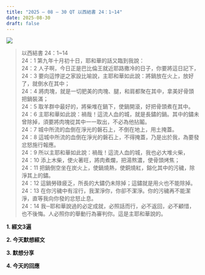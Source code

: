```yaml
---
title: "2025 – 08 – 30 QT 以西結書 24：1~14"
date: 2025-08-30
draft: false
---
```


![](/images/qt.jpg)
> 以西結書 24：1~14  
> 24：1 第九年十月初十日，耶和華的話又臨到我說：  
> 24：2 人子啊，今日正是巴比倫王就近耶路撒冷的日子，你要將這日記下，  
> 24：3 要向這悖逆之家設比喻說，主耶和華如此說：將鍋放在火上，放好了，就倒水在其中；  
> 24：4 將肉塊，就是一切肥美的肉塊、腿，和肩都聚在其中，拿美好骨頭把鍋裝滿；  
> 24：5 取羊群中最好的，將柴堆在鍋下，使鍋開滾，好把骨頭煮在其中。  
> 24：6 主耶和華如此說：禍哉！這流人血的城，就是長鏽的鍋。其中的鏽未曾除掉，須要將肉塊從其中一一取出，不必為他拈鬮。  
> 24：7 城中所流的血倒在淨光的磐石上，不倒在地上，用土掩蓋。  
> 24：8 這城中所流的血倒在淨光的磐石上，不得掩蓋，乃是出於我，為要發忿怒施行報應。  
> 24：9 所以主耶和華如此說：禍哉！這流人血的城，我也必大堆火柴，  
> 24：10 添上木柴，使火著旺，將肉煮爛，把湯熬濃，使骨頭烤焦；  
> 24：11 把鍋倒空坐在炭火上，使鍋燒熱，使銅燒紅，鎔化其中的污穢，除淨其上的鏽。  
> 24：12 這鍋勞碌疲乏，所長的大鏽仍未除掉；這鏽就是用火也不能除掉。  
> 24：13 在你污穢中有淫行，我潔淨你，你卻不潔淨。你的污穢再不能潔淨，直等我向你發的忿怒止息。  
> 24：14 我─耶和華說過的必定成就，必照話而行，必不返回，必不顧惜，也不後悔。人必照你的舉動行為審判你。這是主耶和華說的。

**1. 經文3遍**

**2. 今天默想經文**

**3. 默想分享**

**4. 今天的回應**


